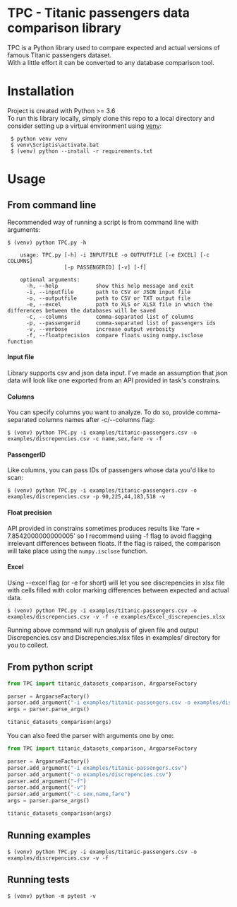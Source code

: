 
# TPC - Titanic passengers data comparison library
TPC is a Python library used to compare expected and actual versions of famous Titanic passengers dataset.<br>
With a little effort it can be converted to any database comparison tool.

# Installation
Project is created with Python >= 3.6<br>
To run this library locally, simply clone this repo to a local directory and consider setting up a virtual environment using [venv](https://docs.python.org/3/library/venv.html):

```
 $ python venv venv
 $ venv\Scriptis\activate.bat
 $ (venv) python --install -r requirements.txt
```

# Usage

## From command line

Recommended way of running a script is from command line with arguments:

```
$ (venv) python TPC.py -h

    usage: TPC.py [-h] -i INPUTFILE -o OUTPUTFILE [-e EXCEL] [-c COLUMNS]
                  [-p PASSENGERID] [-v] [-f]

    optional arguments:
      -h, --help            show this help message and exit
      -i, --inputfile       path to CSV or JSON input file
      -o, --outputfile      path to CSV or TXT output file
      -e, --excel           path to XLS or XLSX file in which the differences between the databases will be saved
      -c, --columns         comma-separated list of columns
      -p, --passengerid     comma-separated list of passengers ids
      -v, --verbose         increase output verbosity
      -f, --floatprecision  compare floats using numpy.isclose function
```
#### Input file
Library supports csv and json data input. I've made an assumption that json data will look like one exported from an API provided in task's constrains.

#### Columns
You can specify columns you want to analyze. To do so, provide comma-separated columns names after -c/--columns flag:
```
$ (venv) python TPC.py -i examples/titanic-passengers.csv -o examples/discrepencies.csv -c name,sex,fare -v -f
```

#### PassengerID
Like columns, you can pass IDs of passengers whose data you'd like to scan:
```
$ (venv) python TPC.py -i examples/titanic-passengers.csv -o examples/discrepencies.csv -p 90,225,44,183,518 -v
```

#### Float precision
API provided in constrains sometimes produces results like 'fare = 7.8542000000000005' so I recommend using -f flag to avoid flagging irrelevant differences between floats. If the flag is raised, the comparison will take place using the `numpy.isclose` function. 

#### Excel
Using --excel flag (or -e for short) will let you see discrepencies in xlsx file with cells filled with color marking differences between expected and actual data.

```
$ (venv) python TPC.py -i examples/titanic-passengers.csv -o examples/discrepencies.csv -v -f -e examples/Excel_discrepencies.xlsx
```

Running above command will run analysis of given file and output Discrepencies.csv and Discrepencies.xlsx files in examples/ directory for you to collect.

## From python script

```python
from TPC import titanic_datasets_comparison, ArgparseFactory

parser = ArgparseFactory()
parser.add_argument("-i examples/titanic-passengers.csv -o examples/discrepencies.csv -f -v -c sex,name,fare") 
args = parser.parse_args()

titanic_datasets_comparison(args)
```

You can also feed the parser with arguments one by one:

```python
from TPC import titanic_datasets_comparison, ArgparseFactory

parser = ArgparseFactory()
parser.add_argument("-i examples/titanic-passengers.csv")
parser.add_argument("-o examples/discrepencies.csv")
parser.add_argument("-f")
parser.add_argument("-v")
parser.add_argument("-c sex,name,fare") 
args = parser.parse_args()

titanic_datasets_comparison(args)
```
## Running examples

```
$ (venv) python TPC.py -i examples/titanic-passengers.csv -o examples/discrepencies.csv -v -f
```

## Running tests

```
$ (venv) python -m pytest -v
```
